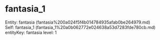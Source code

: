 # fantasia_1

Entity: fantasia (fantasia%200a024f5f4b014784935afab0be264979.md)
Self: fantasia_1 (fantasia_1%20a0b062772e024638a53d7283fde780cb.md)
entityKey: fantasia
level: 1

[](Untitled%20d4d5cc8ee52245ef8463679afe12f99d.md)